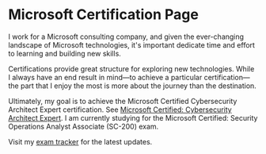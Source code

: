 # Microsoft Certification Page

I work for a Microsoft consulting company, and given the ever-changing landscape of Microsoft technologies, it's important dedicate time and effort to learning and building new skills.

Certifications provide great structure for exploring new technologies. While I always have an end result in mind&mdash;to achieve a particular certification&mdash;the part that I enjoy the most is more about the journey than the destination.

Ultimately, my goal is to achieve the Microsoft Certified Cybersecurity Architect Expert certification. See [Microsoft Certified: Cybersecurity Architect Expert](https://learn.microsoft.com/en-us/credentials/certifications/cybersecurity-architect-expert/). I am currently studying for the Microsoft Certified: Security Operations Analyst Associate (SC-200) exam.

Visit my [exam tracker](/topics/certifications/sc-200_tracker.md) for the latest updates.


